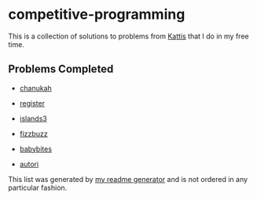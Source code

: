 # competitive-programming

This is a collection of solutions to problems from [Kattis](https://open.kattis.com) that I do in my free time.

## Problems Completed
- [chanukah](https://www.github.com/bradendubois/competitive-programming/tree/master/chanukah)

- [register](https://www.github.com/bradendubois/competitive-programming/tree/master/register)

- [islands3](https://www.github.com/bradendubois/competitive-programming/tree/master/islands3)

- [fizzbuzz](https://www.github.com/bradendubois/competitive-programming/tree/master/fizzbuzz)

- [babybites](https://www.github.com/bradendubois/competitive-programming/tree/master/babybites)

- [autori](https://www.github.com/bradendubois/competitive-programming/tree/master/autori)



This list was generated by [my readme generator](https://www.github.com/bradendubois/blob/master/competitive-programming/generate_readme.cpp) and is not ordered in any particular fashion.